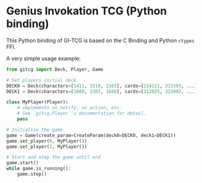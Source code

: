 # Genius Invokation TCG (Python binding)

This Python binding of GI-TCG is based on the C Binding and Python `ctypes` FFI.

A very simple usage example:

```py
from gitcg import Deck, Player, Game

# Set players initial deck
DECK0 = Deck(characters=[1411, 1510, 2103], cards=[214111, 311503, ...])
DECK1 = Deck(characters=[1609, 2203, 1608], cards=[312025, 321002, ...])

class MyPlayer(Player):
    # implements on_notify, on_action, etc.
    # See `gitcg.Player`'s documentation for detail.
    pass

# Initialize the game
game = Game(create_param=CreateParam(deck0=DECK0, deck1=DECK1))
game.set_player(0, MyPlayer())
game.set_player(1, MyPlayer())

# Start and step the game until end
game.start()
while game.is_running():
    game.step()
```
